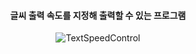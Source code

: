 <div align="center"> 

 #### 글씨 출력 속도를 지정해 출력할 수 있는 프로그램


![TextSpeedControl](https://github.com/user-attachments/assets/8b68f84e-9f41-4281-8536-980004d6796b)


</div>
